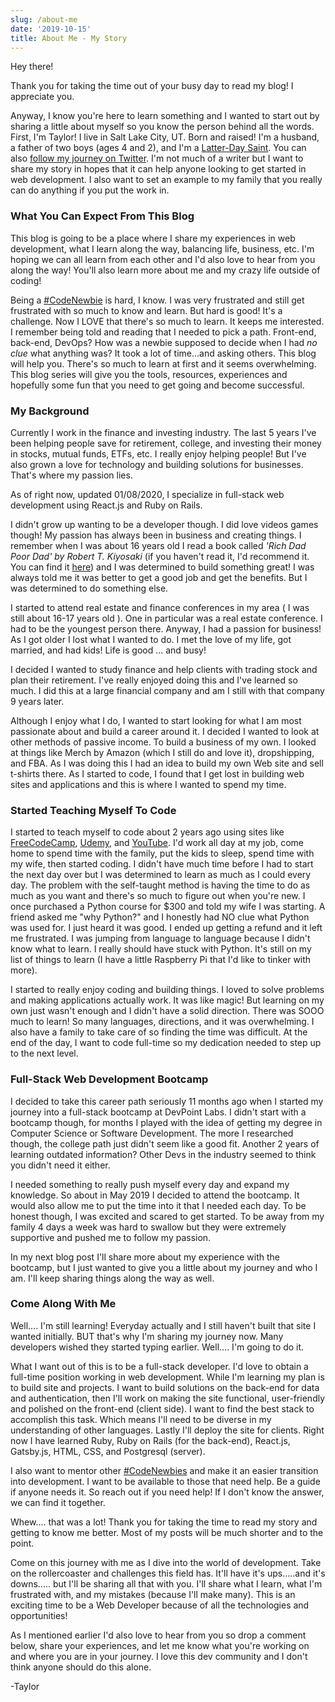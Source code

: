 ```yaml
---
slug: /about-me
date: '2019-10-15'
title: About Me - My Story
---
```

Hey there!

Thank you for taking the time out of your busy day to read my blog! I appreciate you.

Anyway, I know you're here to learn something and I wanted to start out by sharing a little about myself so you know the person behind all the words. First, I'm Taylor! I live in Salt Lake City, UT. Born and raised! I'm a husband, a father of two boys (ages 4 and 2), and I'm a [Latter-Day Saint](https://lds.org). You can also [follow my journey on Twitter](https://twitter.com/codewithtaylor). I'm not much of a writer but I want to share my story in hopes that it can help anyone looking to get started in web development. I also want to set an example to my family that you really can do anything if you put the work in.

### What You Can Expect From This Blog

This blog is going to be a place where I share my experiences in web development, what I learn along the way, balancing life, business, etc. I'm hoping we can all learn from each other and I'd also love to hear from you along the way! You'll also learn more about me and my crazy life outside of coding!

Being a [\#CodeNewbie](https://twitter.com/search?q=%23CodeNewbie&src=typeahead_click) is hard, I know. I was very frustrated and still get frustrated with so much to know and learn. But hard is good! It's a challenge. Now I LOVE that there's so much to learn. It keeps me interested. I remember being told and reading that I needed to pick a path. Front-end, back-end, DevOps? How was a newbie supposed to decide when I had *no clue* what anything was? It took a lot of time...and asking others. This blog will help you. There's so much to learn at first and it seems overwhelming. This blog series will give you the tools, resources, experiences and hopefully some fun that you need to get going and become successful. 

### My Background

Currently I work in the finance and investing industry. The last 5 years I've been helping people save for retirement, college, and investing their money in stocks, mutual funds, ETFs, etc. I really enjoy helping people! But I've also grown a love for technology and building solutions for businesses. That's where my passion lies. 

As of right now, updated 01/08/2020, I specialize in full-stack web development using React.js and Ruby on Rails.

I didn't grow up wanting to be a developer though. I did love videos games though! My passion has always been in business and creating things. I remember when I was about 16 years old I read a book called *'Rich Dad Poor Dad' by Robert T. Kiyosaki*  (if you haven't read it, I'd recommend it. You can find it [here](https://amzn.to/2Xksrfd)) and I was determined to build something great! I was always told me it was better to get a good job and get the benefits. But I was determined to do something else. 

I started to attend real estate and finance conferences in my area ( I was still about 16-17 years old ). One in particular was a real estate conference. I had to be the youngest person there.  Anyway, I had a passion for business! As I got older I lost what I wanted to do. I met the love of my life, got married, and had kids! Life is good ... and busy!

I decided I wanted to study finance and help clients with trading stock and plan their retirement. I've really enjoyed doing this and I've learned so much. I did this at a large financial company and am I still with that company 9 years later. 

Although I enjoy what I do, I wanted to start looking for what I am most passionate about and build a career around it. I decided I wanted to look at other methods of passive income. To build a business of my own. I looked at things like Merch by Amazon (which I still do and love it), dropshipping, and FBA. As I was doing this I had an idea to build my own Web site and sell t-shirts there.  As I started to code, I found that I get lost in building web sites and applications and this is where I wanted to spend my time. 

### Started Teaching Myself To Code

I started to teach myself to code about 2 years ago using sites like [FreeCodeCamp](https://www.freecodecamp.org/), [Udemy](udemy.com), and [YouTube](youtube.com). I'd work all day at my job, come home to spend time with the family, put the kids to sleep, spend time with my wife, then started coding. I didn't have much time before I had to start the next day over but I was determined to learn as much as I could every day. The problem with the self-taught method is having the time to do as much as you want and there's so much to figure out when you're new. I once purchased a Python course for $300 and told my wife I was starting. A friend asked me "why Python?" and I honestly had NO clue what Python was used for. I just heard it was good. I ended up getting a refund and it left me frustrated. I was jumping from language to language because I didn't know what to learn. I really should have stuck with Python. It's still on my list of things to learn (I have a little Raspberry Pi that I'd like to tinker with more).

I started to really enjoy coding and building things. I loved to solve problems and making applications actually work. It was like magic! But learning on my own just wasn't enough and I didn't have a solid direction. There was SOOO much to learn! So many languages, directions, and it was overwhelming. I also have a family to take care of so finding the time was difficult. At the end of the day, I want to code full-time so my dedication needed to step up to the next level.

### Full-Stack Web Development Bootcamp

I decided to take this career path seriously 11 months ago when I started my journey into a full-stack bootcamp at DevPoint Labs. I didn't start with a bootcamp though, for months I played with the idea of getting my degree in Computer Science or Software Development. The more I researched though, the college path just didn't seem like a good fit. Another 2 years of learning outdated information? Other Devs in the industry seemed to think you didn't need it either. 

I needed something to really push myself every day and expand my knowledge. So about in May 2019 I decided to attend the bootcamp. It would also allow me to put the time into it that I needed each day. To be honest though, I was excited and scared to get started. To be away from my family 4 days a week was hard to swallow but they were extremely supportive and pushed me to follow my passion.

In my next blog post I'll share more about my experience with the bootcamp, but I just wanted to give you a little about my journey and who I am. I'll keep sharing things along the way as well.

### Come Along With Me

Well.... I'm still learning! Everyday actually and I still haven't built that site I wanted initially. BUT that's why I'm sharing my journey now. Many developers wished they started typing earlier. Well.... I'm going to do it. 

What I want out of this is to be a full-stack developer. I'd love to obtain a full-time position working in web development. While I'm learning my plan is to build site and projects. I want to build solutions on the back-end for data and authentication, then I'll work on making the site functional, user-friendly and polished on the front-end (client side). I want to find the best stack to accomplish this task. Which means I'll need to be diverse in my understanding of other languages. Lastly I'll deploy the site for clients.  Right now I have learned Ruby, Ruby on Rails (for the back-end), React.js, Gatsby.js, HTML, CSS, and Postgresql (server). 

I also want to mentor other [\#CodeNewbies](https://twitter.com/search?q=%23CodeNewbie&src=typeahead_click) and make it an easier transition into development. I want to be available to those that need help. Be a guide if anyone needs it. So reach out if you need help! If I don't know the answer, we can find it together.

Whew.... that was a lot! Thank you for taking the time to read my story and getting to know me better. Most of my posts will be much shorter and to the point. 

Come on this journey with me as I dive into the world of development. Take on the rollercoaster and challenges this field has. It'll have it's ups.....and it's downs..... but I'll be sharing all that with you. I'll share what I learn, what I'm frustrated with, and my mistakes (because I'll make many). This is an exciting time to be a Web Developer because of all the technologies and opportunities! 

As I mentioned earlier I'd also love to hear from you so drop a comment below, share your experiences, and let me know what you're working on and where you are in your journey. I love this dev community and I don't think anyone should do this alone.

\-Taylor
